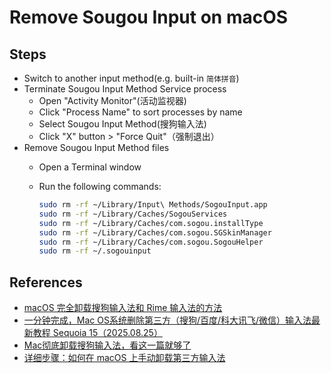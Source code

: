 # Remove Sougou Input on macOS

## Steps
* Switch to another input method(e.g. built-in `简体拼音`)
* Terminate Sougou Input Method Service process
  * Open "Activity Monitor"(活动监视器)
  * Click "Process Name" to sort processes by name
  * Select Sougou Input Method(搜狗输入法)
  * Click "X" button > "Force Quit"（强制退出）
* Remove Sougou Input Method files
  * Open a Terminal window
  * Run the following commands:
 
    ```sh
    sudo rm -rf ~/Library/Input\ Methods/SogouInput.app
    sudo rm -rf ~/Library/Caches/SogouServices
    sudo rm -rf ~/Library/Caches/com.sogou.installType
    sudo rm -rf ~/Library/Caches/com.sogou.SGSkinManager
    sudo rm -rf ~/Library/Caches/com.sogou.SogouHelper
    sudo rm -rf ~/.sogouinput
    ```

## References
* [macOS 完全卸载搜狗输入法和 Rime 输入法的方法](https://linux.do/t/topic/392950)
* [一分钟完成，Mac OS系统删除第三方（搜狗/百度/科大讯飞/微信）输入法最新教程 Sequoia 15（2025.08.25）](https://zhuanlan.zhihu.com/p/1943364739674665662)
* [Mac彻底卸载搜狗输入法，看这一篇就够了](https://blog.csdn.net/m0_46696320/article/details/105842563)
* [详细步骤：如何在 macOS 上手动卸载第三方输入法](https://www.sysgeek.cn/macos-uninstall-third-party-input-method/)
